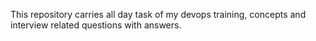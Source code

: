This repository carries all day task of my devops training, concepts and interview related questions with answers.
